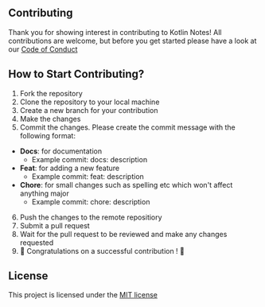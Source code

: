 ## Contributing
Thank you for showing interest in contributing to Kotlin Notes!
All contributions are welcome, but before you get started please have a look at our [Code of Conduct](https://github.com/ToolJet/ToolJet/blob/develop/CODE_OF_CONDUCT.md)

## How to Start Contributing?
1. Fork the repository
2. Clone the repository to your local machine
3. Create a new branch for your contribution
4. Make the changes
5. Commit the changes. Please create the commit message with the following format:

- **Docs**: for documentation
  -  Example commit: docs: description
- **Feat**: for adding a new feature
  -  Example commit: feat: description
- **Chore**: for small changes such as spelling etc which won't affect anything major
  - Example commit: chore: description
6. Push the changes to the remote repositiory
7. Submit a pull request
8. Wait for the pull request to be reviewed and make any changes requested
9. :tada: Congratulations on a successful contribution ! :tada:

## License
This project is licensed under the [MIT license](https://github.com/akebu6/Kotlin-Notes/blob/main/LICENSE)
